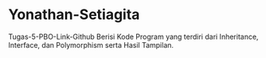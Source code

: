 # Yonathan-Setiagita
Tugas-5-PBO-Link-Github
Berisi Kode Program yang terdiri dari Inheritance, Interface, dan Polymorphism serta Hasil Tampilan.
